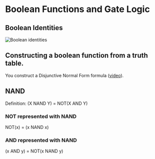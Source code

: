 # Boolean Functions and Gate Logic

## Boolean Identities

<img alt="Boolean identities" src="https://imgur.com/rUs5D5J.png" />

## Constructing a boolean function from a truth table.

You construct a Disjunctive Normal Form formula ([video](https://www.coursera.org/learn/build-a-computer/lecture/zJKs1/unit-1-2-boolean-functions-synthesis)).

## NAND

Definition: (X NAND Y) = NOT(X AND Y)

### NOT represented with NAND

NOT(x) = (x NAND x)

### AND represented with NAND

(x AND y) = NOT(x NAND y)
